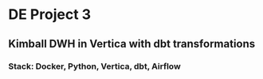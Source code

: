 # DE Project 3

## Kimball DWH in Vertica with dbt transformations

### Stack: Docker, Python, Vertica, dbt, Airflow
